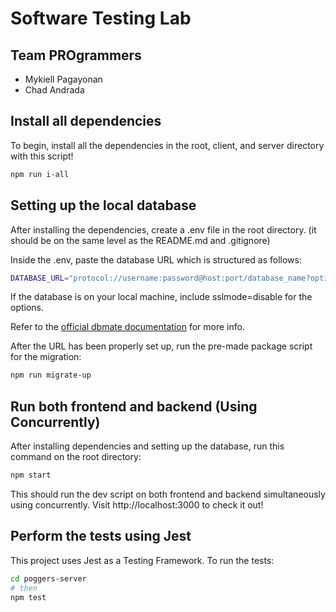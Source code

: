 # Software Testing Lab
## Team PROgrammers
- Mykiell Pagayonan
- Chad Andrada

## Install all dependencies

To begin, install all the dependencies in the root, client, and server directory with this script!

```bash
npm run i-all
```

## Setting up the local database

After installing the dependencies, create a .env file in the root directory. (it should be on the same level as the README.md and .gitignore)

Inside the .env, paste the database URL which is structured as follows:

```bash
DATABASE_URL="protocol://username:password@host:port/database_name?options"
```

If the database is on your local machine, include sslmode=disable for the options.

Refer to the [official dbmate documentation](https://github.com/amacneil/dbmate#usage) for more info.

After the URL has been properly set up, run the pre-made package script for the migration:

```bash
npm run migrate-up
```

## Run both frontend and backend (Using Concurrently)

After installing dependencies and setting up the database, run this command on the root directory:

```bash
npm start
```

This should run the dev script on both frontend and backend simultaneously using concurrently. Visit http://localhost:3000 to check it out!

## Perform the tests using Jest

This project uses Jest as a Testing Framework. To run the tests:

```bash
cd poggers-server
# then
npm test
```
